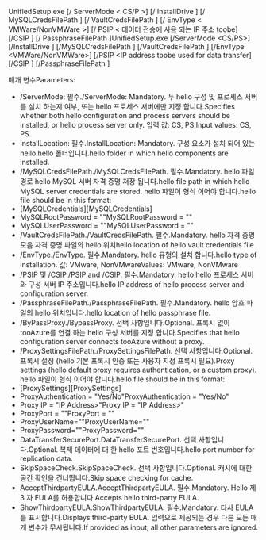 <span data-ttu-id="4a44b-101">UnifiedSetup.exe [/ ServerMode < CS/P >] [/ InstallDrive <DriveLetter>] [/ MySQLCredsFilePath <MySQL credentials file path>] [/ VaultCredsFilePath <Vault credentials file path>] [/ EnvType < VMWare/NonVMWare >] [/ PSIP < 데이터 전송에 사용 되는 IP 주소 toobe] [/CSIP <IP address of CS toobe registered with>] [/ PassphraseFilePath <Passphrase file path>]</span><span class="sxs-lookup"><span data-stu-id="4a44b-101">UnifiedSetup.exe [/ServerMode <CS/PS>] [/InstallDrive <DriveLetter>] [/MySQLCredsFilePath <MySQL credentials file path>] [/VaultCredsFilePath <Vault credentials file path>] [/EnvType <VMWare/NonVMWare>] [/PSIP <IP address toobe used for data transfer] [/CSIP <IP address of CS toobe registered with>] [/PassphraseFilePath <Passphrase file path>]</span></span>

<span data-ttu-id="4a44b-102">매개 변수</span><span class="sxs-lookup"><span data-stu-id="4a44b-102">Parameters:</span></span>

* <span data-ttu-id="4a44b-103">/ServerMode: 필수.</span><span class="sxs-lookup"><span data-stu-id="4a44b-103">/ServerMode: Mandatory.</span></span> <span data-ttu-id="4a44b-104">두 hello 구성 및 프로세스 서버를 설치 하는지 여부, 또는 hello 프로세스 서버에만 지정 합니다.</span><span class="sxs-lookup"><span data-stu-id="4a44b-104">Specifies whether both hello configuration and process servers should be installed, or hello process server only.</span></span> <span data-ttu-id="4a44b-105">입력 값: CS, PS.</span><span class="sxs-lookup"><span data-stu-id="4a44b-105">Input values: CS, PS.</span></span>
* <span data-ttu-id="4a44b-106">InstallLocation: 필수.</span><span class="sxs-lookup"><span data-stu-id="4a44b-106">InstallLocation: Mandatory.</span></span> <span data-ttu-id="4a44b-107">구성 요소가 설치 되어 있는 hello hello 폴더입니다.</span><span class="sxs-lookup"><span data-stu-id="4a44b-107">hello folder in which hello components are installed.</span></span>
* <span data-ttu-id="4a44b-108">/MySQLCredsFilePath.</span><span class="sxs-lookup"><span data-stu-id="4a44b-108">/MySQLCredsFilePath.</span></span> <span data-ttu-id="4a44b-109">필수.</span><span class="sxs-lookup"><span data-stu-id="4a44b-109">Mandatory.</span></span> <span data-ttu-id="4a44b-110">hello 파일 경로 hello MySQL 서버 자격 증명 저장 됩니다.</span><span class="sxs-lookup"><span data-stu-id="4a44b-110">hello file path in which hello MySQL server credentials are stored.</span></span> <span data-ttu-id="4a44b-111">hello 파일이 형식 이어야 합니다.</span><span class="sxs-lookup"><span data-stu-id="4a44b-111">hello file should be in this format:</span></span>
* <span data-ttu-id="4a44b-112">[MySQLCredentials]</span><span class="sxs-lookup"><span data-stu-id="4a44b-112">[MySQLCredentials]</span></span>
* <span data-ttu-id="4a44b-113">MySQLRootPassword = "<Password>"</span><span class="sxs-lookup"><span data-stu-id="4a44b-113">MySQLRootPassword = "<Password>"</span></span>
* <span data-ttu-id="4a44b-114">MySQLUserPassword = "<Password>"</span><span class="sxs-lookup"><span data-stu-id="4a44b-114">MySQLUserPassword = "<Password>"</span></span>
* <span data-ttu-id="4a44b-115">/VaultCredsFilePath.</span><span class="sxs-lookup"><span data-stu-id="4a44b-115">/VaultCredsFilePath.</span></span> <span data-ttu-id="4a44b-116">필수.</span><span class="sxs-lookup"><span data-stu-id="4a44b-116">Mandatory.</span></span> <span data-ttu-id="4a44b-117">hello 자격 증명 모음 자격 증명 파일의 hello 위치</span><span class="sxs-lookup"><span data-stu-id="4a44b-117">hello location of hello vault credentials file</span></span>
* <span data-ttu-id="4a44b-118">/EnvType.</span><span class="sxs-lookup"><span data-stu-id="4a44b-118">/EnvType.</span></span> <span data-ttu-id="4a44b-119">필수.</span><span class="sxs-lookup"><span data-stu-id="4a44b-119">Mandatory.</span></span> <span data-ttu-id="4a44b-120">hello 유형의 설치 합니다.</span><span class="sxs-lookup"><span data-stu-id="4a44b-120">hello type of installation.</span></span> <span data-ttu-id="4a44b-121">값: VMware, NonVMware</span><span class="sxs-lookup"><span data-stu-id="4a44b-121">Values: VMware, NonVMware</span></span>
* <span data-ttu-id="4a44b-122">/PSIP 및 /CSIP.</span><span class="sxs-lookup"><span data-stu-id="4a44b-122">/PSIP and /CSIP.</span></span> <span data-ttu-id="4a44b-123">필수.</span><span class="sxs-lookup"><span data-stu-id="4a44b-123">Mandatory.</span></span> <span data-ttu-id="4a44b-124">hello hello 프로세스 서버와 구성 서버 IP 주소입니다.</span><span class="sxs-lookup"><span data-stu-id="4a44b-124">hello IP address of hello process server and configuration server.</span></span>
* <span data-ttu-id="4a44b-125">/PassphraseFilePath.</span><span class="sxs-lookup"><span data-stu-id="4a44b-125">/PassphraseFilePath.</span></span> <span data-ttu-id="4a44b-126">필수.</span><span class="sxs-lookup"><span data-stu-id="4a44b-126">Mandatory.</span></span> <span data-ttu-id="4a44b-127">hello 암호 파일의 hello 위치입니다.</span><span class="sxs-lookup"><span data-stu-id="4a44b-127">hello location of hello passphrase file.</span></span>
* <span data-ttu-id="4a44b-128">/ByPassProxy.</span><span class="sxs-lookup"><span data-stu-id="4a44b-128">/BypassProxy.</span></span> <span data-ttu-id="4a44b-129">선택 사항입니다.</span><span class="sxs-lookup"><span data-stu-id="4a44b-129">Optional.</span></span> <span data-ttu-id="4a44b-130">프록시 없이 tooAzure를 연결 하는 hello 구성 서버를 지정 합니다.</span><span class="sxs-lookup"><span data-stu-id="4a44b-130">Specifies that hello configuration server connects tooAzure without a proxy.</span></span>
* <span data-ttu-id="4a44b-131">/ProxySettingsFilePath.</span><span class="sxs-lookup"><span data-stu-id="4a44b-131">/ProxySettingsFilePath.</span></span> <span data-ttu-id="4a44b-132">선택 사항입니다.</span><span class="sxs-lookup"><span data-stu-id="4a44b-132">Optional.</span></span> <span data-ttu-id="4a44b-133">프록시 설정 (hello 기본 프록시 인증 또는 사용자 지정 프록시 필요).</span><span class="sxs-lookup"><span data-stu-id="4a44b-133">Proxy settings (hello default proxy requires authentication, or a custom proxy).</span></span> <span data-ttu-id="4a44b-134">hello 파일이 형식 이어야 합니다.</span><span class="sxs-lookup"><span data-stu-id="4a44b-134">hello file should be in this format:</span></span>
* <span data-ttu-id="4a44b-135">[ProxySettings]</span><span class="sxs-lookup"><span data-stu-id="4a44b-135">[ProxySettings]</span></span>
* <span data-ttu-id="4a44b-136">ProxyAuthentication = "Yes/No"</span><span class="sxs-lookup"><span data-stu-id="4a44b-136">ProxyAuthentication = "Yes/No"</span></span>
* <span data-ttu-id="4a44b-137">Proxy IP = "IP Address>"</span><span class="sxs-lookup"><span data-stu-id="4a44b-137">Proxy IP = "IP Address>"</span></span>
* <span data-ttu-id="4a44b-138">ProxyPort = "<Port>"</span><span class="sxs-lookup"><span data-stu-id="4a44b-138">ProxyPort = "<Port>"</span></span>
* <span data-ttu-id="4a44b-139">ProxyUserName="<User Name>"</span><span class="sxs-lookup"><span data-stu-id="4a44b-139">ProxyUserName="<User Name>"</span></span>
* <span data-ttu-id="4a44b-140">ProxyPassword="<Password>"</span><span class="sxs-lookup"><span data-stu-id="4a44b-140">ProxyPassword="<Password>"</span></span>
* <span data-ttu-id="4a44b-141">DataTransferSecurePort.</span><span class="sxs-lookup"><span data-stu-id="4a44b-141">DataTransferSecurePort.</span></span> <span data-ttu-id="4a44b-142">선택 사항입니다.</span><span class="sxs-lookup"><span data-stu-id="4a44b-142">Optional.</span></span> <span data-ttu-id="4a44b-143">복제 데이터에 대 한 hello 포트 번호입니다.</span><span class="sxs-lookup"><span data-stu-id="4a44b-143">hello port number for replication data.</span></span>
* <span data-ttu-id="4a44b-144">SkipSpaceCheck.</span><span class="sxs-lookup"><span data-stu-id="4a44b-144">SkipSpaceCheck.</span></span> <span data-ttu-id="4a44b-145">선택 사항입니다.</span><span class="sxs-lookup"><span data-stu-id="4a44b-145">Optional.</span></span> <span data-ttu-id="4a44b-146">캐시에 대한 공간 확인을 건너뜁니다.</span><span class="sxs-lookup"><span data-stu-id="4a44b-146">Skip space checking for cache.</span></span>
* <span data-ttu-id="4a44b-147">AcceptThirdpartyEULA.</span><span class="sxs-lookup"><span data-stu-id="4a44b-147">AcceptThirdpartyEULA.</span></span> <span data-ttu-id="4a44b-148">필수.</span><span class="sxs-lookup"><span data-stu-id="4a44b-148">Mandatory.</span></span> <span data-ttu-id="4a44b-149">Hello 제 3 자 EULA를 허용합니다.</span><span class="sxs-lookup"><span data-stu-id="4a44b-149">Accepts hello third-party EULA.</span></span>
* <span data-ttu-id="4a44b-150">ShowThirdpartyEULA.</span><span class="sxs-lookup"><span data-stu-id="4a44b-150">ShowThirdpartyEULA.</span></span> <span data-ttu-id="4a44b-151">필수.</span><span class="sxs-lookup"><span data-stu-id="4a44b-151">Mandatory.</span></span> <span data-ttu-id="4a44b-152">타사 EULA를 표시합니다.</span><span class="sxs-lookup"><span data-stu-id="4a44b-152">Displays third-party EULA.</span></span> <span data-ttu-id="4a44b-153">입력으로 제공되는 경우 다른 모든 매개 변수가 무시됩니다.</span><span class="sxs-lookup"><span data-stu-id="4a44b-153">If provided as input, all other parameters are ignored.</span></span>
